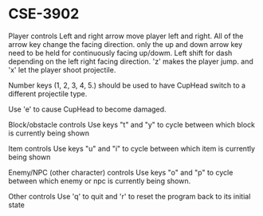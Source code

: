 # CSE-3902

Player controls
Left and right arrow move player left and right.
All of the arrow key change the facing direction. only the up and down arrow key need to be held for continuously facing up/dowm.
Left shift for dash depending on the left right facing direction.
'z' makes the player jump. and 'x' let the player shoot projectile.

Number keys (1, 2, 3, 4, 5.) should be used to have CupHead switch to a different projectile type.

Use 'e' to cause CupHead to become damaged.

Block/obstacle controls
Use keys "t" and "y" to cycle between which block is currently being shown 

Item controls
Use keys "u" and "i" to cycle between which item is currently being shown 

Enemy/NPC (other character) controls
Use keys "o" and "p" to cycle between which enemy or npc is currently being shown. 

Other controls
Use 'q' to quit and 'r' to reset the program back to its initial state
